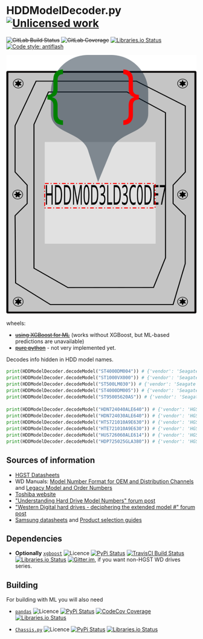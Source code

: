 HDDModelDecoder.py [![Unlicensed work](https://raw.githubusercontent.com/unlicense/unlicense.org/master/static/favicon.png)](https://unlicense.org/)
===============
~~![GitLab Build Status](https://gitlab.com/KOLANICH/HDDModelDecoder.py/badges/master/pipeline.svg)~~
~~![GitLab Coverage](https://gitlab.com/KOLANICH-ML/HDDModelDecoder.py/badges/master/coverage.svg)~~
[![Libraries.io Status](https://img.shields.io/librariesio/github/KOLANICH-ML/HDDModelDecoder.py.svg)](https://libraries.io/github/KOLANICH-ML/HDDModelDecoder.py)
[![Code style: antiflash](https://img.shields.io/badge/code%20style-antiflash-FFF.svg)](https://codeberg.org/KOLANICH-tools/antiflash.py)

![Logo](./HDDModelDecoder_Logo.svg)

wheels:
* ~~[using XGBoost for ML](https://gitlab.com/KOLANICH-ML/HDDModelDecoder.py/-/jobs/artifacts/master/raw/wheels/HDDModelDecoder-CI_xgboost-py3-none-any.whl?job=build)~~ (works without XGBoost, but ML-based predictions are unavailable)
* ~~[pure python](https://gitlab.com/KOLANICH/HDDModelDecoder.py/-/jobs/artifacts/master/raw/wheels/HDDModelDecoder-CI_python-py3-none-any.whl?job=build)~~ - not very implemented yet.


Decodes info hidden in HDD model names.

```python
print(HDDModelDecoder.decodeModel("ST4000DM004")) # {'vendor': 'Seagate', 'capacity': 4000, 'segment': 'Mainstream', 'attributes': '004'}
print(HDDModelDecoder.decodeModel("ST1000VX000")) # {'vendor': 'Seagate', 'capacity': 1000, 'segment': 'Surveillance', 'attributes': '000'}
print(HDDModelDecoder.decodeModel("ST500LM030")) # {'vendor': 'Seagate', 'capacity': 500, 'segment': 'Laptop Mainstream', 'attributes': '030'}
print(HDDModelDecoder.decodeModel("ST4000DM005")) # {'vendor': 'Seagate', 'capacity': 4000, 'segment': 'Mainstream', 'attributes': '005'}
print(HDDModelDecoder.decodeModel("ST95005620AS")) # {'vendor': 'Seagate', 'form_factor': {'form_factor': 2.5, 'height': 0.748}, 'capacity': 5005.62 (WRONG!), 'interface': 'SATA'}

print(HDDModelDecoder.decodeModel("HDN724040ALE640")) # {'vendor': 'HGST', 'family': 'Deskstar', 'series': 'NAS', 'rpm': 7200, 'top_capacity': 4000, 'capacity': 4000, 'generation_code': 'A', 'height': 1, 'interface': {'interface': 'SATA', 'speed': 6}, 'feature_code': '4', 'buffer_size': 64, 'data_security_mode': 'Instant Secure Erase'}
print(HDDModelDecoder.decodeModel("HDN724030ALE640")) # {'vendor': 'HGST', 'family': 'Deskstar', 'series': 'NAS', 'rpm': 7200, 'top_capacity': 4000, 'capacity': 3000, 'generation_code': 'A', 'height': 1, 'interface': {'interface': 'SATA', 'speed': 6}, 'feature_code': '4', 'buffer_size': 64, 'data_security_mode': 'Instant Secure Erase'}
print(HDDModelDecoder.decodeModel("HTS721010A9E630")) # {'vendor': 'HGST', 'family': 'Travelstar', 'series': 'Standard', 'rpm': 7200, 'top_capacity': 1000, 'capacity': 1000, 'generation_code': 'A', 'height': 0.374, 'interface': {'interface': 'SATA', 'speed': 6}, 'feature_code': '3', 'buffer_size': 32, 'data_security_mode': 'Instant Secure Erase'}
print(HDDModelDecoder.decodeModel("HTE721010A9E630")) # {'vendor': 'HGST', 'family': 'Travelstar', 'series': 'Enhanced Availability', 'rpm': 7200, 'top_capacity': 1000, 'capacity': 1000, 'generation_code': 'A', 'height': 0.374, 'interface': {'interface': 'SATA', 'speed': 6}, 'feature_code': '3', 'buffer_size': 32, 'data_security_mode': 'Instant Secure Erase'}
print(HDDModelDecoder.decodeModel("HUS726060ALE614")) # {'vendor': 'HGST', 'family': 'Ultrastar', 'series': 'Standard', 'rpm': 7200, 'top_capacity': 6000, 'capacity': 6000, 'generation_code': 'A', 'height': 1, 'interface': {'interface': 'SATA', 'speed': 6}, 'feature_code': '1', 'data_security_mode': 'Secure Erase (overwrite only)'}
print(HDDModelDecoder.decodeModel("HDP725025GLA380")) # {'vendor': 'HGST', 'family': 'Deskstar', 'series': 'P Series', 'rpm': 7200, 'top_capacity': 5000, 'capacity': 2500, 'generation_code': 'G', 'height': 1, 'interface': {'interface': 'SATA', 'speed': 3}, 'feature_code': '8', 'buffer_size': 8, 'data_security_mode': 'Instant Secure Erase'}
```

Sources of information
----------------------
* [HGST Datasheets](https://www.google.com/search?q=inurl%3Ahttps%3A%2F%2Fwww.hgst.com%2Fsites%2Fdefault%2Ffiles%2Fresources%2F+filetype%3Apdf+%22How+to+read%22+%22model+number%22)
* WD Manuals: [Model Number Format for OEM and Distribution Channels](https://www.wdc.com/wdproducts/library/Flyer/ENG/2579-001028.pdf) and [Legacy Model and Order Numbers](https://products.wdc.com/library/other/2579-701261.pdf)
* [Toshiba website](https://toshiba.semicon-storage.com/ap-en/design-support/partnumber/storage-products.html)
* ["Understanding Hard Drive Model Numbers" forum post](https://hardforum.com/threads/understanding-hard-drive-model-numbers.921544/)
* ["Western Digital hard drives - deciphering the extended model #" forum post](http://forums.storagereview.com/index.php?/topic/22131-western-digital-hard-drives-deciphering-the-extended-model/)
* [Samsung datasheets](https://www.google.com/search?q=inurl%3Ahttps%3A%2F%2Fwww.seagate.com%2F+samsung+datasheet+filetype%3Apdf) and [Product selection guides](https://www.google.com/search?q=site%3Asamsung.com+AND+%22product+selection+guide%22+AND+filetype%3Apdf+AND+7200)

Dependencies
------------
* **Optionally** [`xgboost`](https://github.com/dmlc/xgboost) ![Licence](https://img.shields.io/github/license/dmlc/xgboost.svg) [![PyPi Status](https://img.shields.io/pypi/v/xgboost.svg)](https://pypi.python.org/pypi/xgboost) [![TravisCI Build Status](https://travis-ci.org/dmlc/xgboost.svg?branch=master)](https://travis-ci.org/dmlc/xgboost) [![Libraries.io Status](https://img.shields.io/librariesio/github/dmlc/xgboost.svg)](https://libraries.io/github/dmlc/xgboost) [![Gitter.im](https://badges.gitter.im/Join%20Chat.svg)](https://gitter.im/dmlc/xgboost), if you want non-HGST WD drives series.


Building
--------
For building with ML you will also need

* [`pandas`](https://github.com/pandas-dev/pandas) ![Licence](https://img.shields.io/github/license/pandas-dev/pandas.svg) [![PyPi Status](https://img.shields.io/pypi/v/pandas.svg)](https://pypi.python.org/pypi/pandas) [![CodeCov Coverage](https://codecov.io/github/pandas-dev/pandas/coverage.svg?branch=master)](https://codecov.io/github/pandas-dev/pandas/) [![Libraries.io Status](https://img.shields.io/librariesio/github/pandas-dev/pandas.svg)](https://libraries.io/github/pandas-dev/pandas)

* [`Chassis.py`](https://codeberg.org/KOLANICH-ML/Chassis.py) ![Licence](https://img.shields.io/github/license/KOLANICH/Chassis.py.svg) [![PyPi Status](https://img.shields.io/pypi/v/Chassis.py.svg)](https://pypi.python.org/pypi/Chassis.py)
[![Libraries.io Status](https://img.shields.io/librariesio/github/KOLANICH/Chassis.py.svg)](https://libraries.io/github/KOLANICH/Chassis.py)

